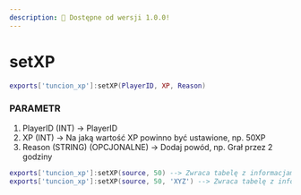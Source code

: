 ```yaml
---
description: 🔧 Dostępne od wersji 1.0.0!
---
```


# setXP

```lua title="Składnia eksportu"
exports['tuncion_xp']:setXP(PlayerID, XP, Reason)
```

### PARAMETR

1. PlayerID <span className="color-blue">(INT)</span> <span className="color-orange">-> PlayerID</span>
2. XP <span className="color-blue">(INT)</span> <span className="color-orange">-> Na jaką wartość XP powinno być ustawione, np. 50XP</span>
3. Reason <span className="color-blue">(STRING) (OPCJONALNE)</span> <span className="color-orange">-> Dodaj powód, np. Grał przez 2 godziny</span>

```lua
exports['tuncion_xp']:setXP(source, 50) --> Zwraca tabelę z informacjami
exports['tuncion_xp']:setXP(source, 50, 'XYZ') --> Zwraca tabelę z informacjami
```